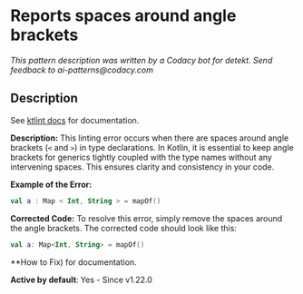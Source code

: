 # Reports spaces around angle brackets

_This pattern description was written by a Codacy bot for detekt. Send feedback to ai-patterns@codacy.com_

## Description

See [ktlint docs](https://pinterest.github.io/ktlint/0.50.0/rules/standard/#angle-bracket-spacing) for documentation.

**Description:**
This linting error occurs when there are spaces around angle brackets (`<` and `>`) in type declarations. In Kotlin, it is essential to keep angle brackets for generics tightly coupled with the type names without any intervening spaces. This ensures clarity and consistency in your code.

**Example of the Error:**
```kotlin
val a : Map < Int, String > = mapOf()
```

**Corrected Code:**
To resolve this error, simply remove the spaces around the angle brackets. The corrected code should look like this:
```kotlin
val a: Map<Int, String> = mapOf()
```

**How to Fix) for documentation.

**Active by default**: Yes - Since v1.22.0 
